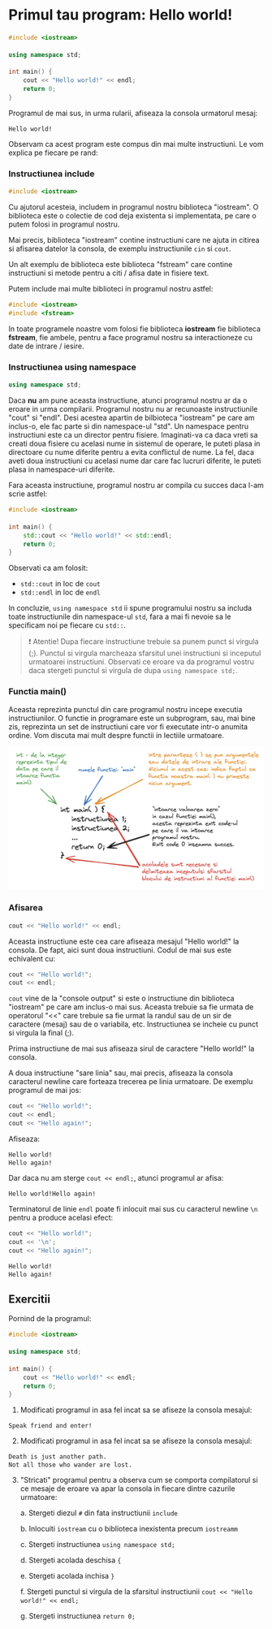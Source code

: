 # Primul tau program: Hello world!

```C++
#include <iostream>

using namespace std;

int main() {
    cout << "Hello world!" << endl;
    return 0;
}
```

Programul de mai sus, in urma rularii, afiseaza la consola urmatorul mesaj:

```
Hello world!
```

Observam ca acest program este compus din mai multe instructiuni. Le vom explica pe fiecare pe rand:

### Instructiunea include

```C++
#include <iostream>
```

Cu ajutorul acesteia, includem in programul nostru biblioteca "iostream". O biblioteca este o colectie de cod deja existenta si implementata, pe care o putem folosi in programul nostru.

Mai precis, biblioteca "iostream" contine instructiuni care ne ajuta in citirea si afisarea datelor la consola, de exemplu instructiunile `cin` si `cout`.

Un alt exemplu de biblioteca este biblioteca "fstream" care contine instructiuni si metode pentru a citi / afisa date in fisiere text.

Putem include mai multe biblioteci in programul nostru astfel:

```C++
#include <iostream>
#include <fstream>
```

In toate programele noastre vom folosi fie biblioteca **iostream** fie biblioteca **fstream**, fie ambele, pentru a face programul nostru sa interactioneze cu date de intrare / iesire.

### Instructiunea using namespace

```C++
using namespace std;
```

Daca **nu** am pune aceasta instructiune, atunci programul nostru ar da o eroare in urma compilarii. Programul nostru nu ar recunoaste instructiunile "cout" si "endl". Desi acestea apartin de bilbioteca "iostream" pe care am inclus-o, ele fac parte si din namespace-ul "std". Un namespace pentru instructiuni este ca un director pentru fisiere. Imaginati-va ca daca vreti sa creati doua fisiere cu acelasi nume in sistemul de operare, le puteti plasa in directoare cu nume diferite pentru a evita conflictul de nume. La fel, daca aveti doua instructiuni cu acelasi nume dar care fac lucruri diferite, le puteti plasa in namespace-uri diferite.

Fara aceasta instructiune, programul nostru ar compila cu succes daca l-am scrie astfel:

```C++
#include <iostream>

int main() {
    std::cout << "Hello world!" << std::endl;
    return 0;
}
```

Observati ca am folosit:

- `std::cout` in loc de `cout`
- `std::endl` in loc de `endl`

In concluzie, `using namespace std` ii spune programului nostru sa includa toate instructiunile din namespace-ul `std`, fara a mai fi nevoie sa le specificam noi pe fiecare cu `std::`.

> ❗ Atentie! Dupa fiecare instructiune trebuie sa punem punct si virgula (;). Punctul si virgula marcheaza sfarsitul unei instructiuni si inceputul urmatoarei instructiuni. Observati ce eroare va da programul vostru daca stergeti punctul si virgula de dupa `using namespace std;`.

### Functia main()

Aceasta reprezinta punctul din care programul nostru incepe executia instructiunilor. O functie in programare este un subprogram, sau, mai bine zis, reprezinta un set de instructiuni care vor fi executate intr-o anumita ordine. Vom discuta mai mult despre functii in lectiile urmatoare.

![Main function explained](img/main-function-explained.png)

### Afisarea

```C++
cout << "Hello world!" << endl;
```

Aceasta instructiune este cea care afiseaza mesajul "Hello world!" la consola. De fapt, aici sunt doua instructiuni. Codul de mai sus este echivalent cu:

```C++
cout << "Hello world!";
cout << endl;
```

`cout` vine de la "console output" si este o instructiune din biblioteca "iostream" pe care am inclus-o mai sus. Aceasta trebuie sa fie urmata de operatorul "<<" care trebuie sa fie urmat la randul sau de un sir de caractere (mesaj) sau de o variabila, etc. Instructiunea se incheie cu punct si virgula la final (;).

Prima instructiune de mai sus afiseaza sirul de caractere "Hello world!" la consola.

A doua instructiune "sare linia" sau, mai precis, afiseaza la consola caracterul newline care forteaza trecerea pe linia urmatoare. De exemplu programul de mai jos:

```C++
cout << "Hello world!";
cout << endl;
cout << "Hello again!";
```

Afiseaza:

```
Hello world!
Hello again!
```

Dar daca nu am sterge `cout << endl;`, atunci programul ar afisa:

```
Hello world!Hello again!
```

Terminatorul de linie `endl` poate fi inlocuit mai sus cu caracterul newline `\n` pentru a produce acelasi efect:

```C++
cout << "Hello world!";
cout << '\n';
cout << "Hello again!";
```

```
Hello world!
Hello again!
```

## Exercitii

Pornind de la programul:

```C++
#include <iostream>

using namespace std;

int main() {
    cout << "Hello world!" << endl;
    return 0;
}
```

1. Modificati programul in asa fel incat sa se afiseze la consola mesajul:

```
Speak friend and enter!
```

2. Modificati programul in asa fel incat sa se afiseze la consola mesajul:

```
Death is just another path.
Not all those who wander are lost.
```

3. "Stricati" programul pentru a observa cum se comporta compilatorul si ce mesaje de eroare va apar la consola in fiecare dintre cazurile urmatoare:

   a. Stergeti diezul `#` din fata instructiunii `include`

   b. Inlocuiti `iostream` cu o biblioteca inexistenta precum `iostreamm`

   c. Stergeti instructiunea `using namespace std;`

   d. Stergeti acolada deschisa `{`

   e. Stergeti acolada inchisa `}`

   f. Stergeti punctul si virgula de la sfarsitul instructiunii `cout << "Hello world!" << endl;`

   g. Stergeti instructiunea `return 0;`

